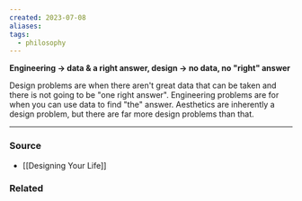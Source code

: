 ```yaml
---
created: 2023-07-08
aliases: 
tags:
  - philosophy
---
```

**Engineering → data & a right answer, design → no data, no "right" answer**

Design problems are when there aren't great data that can be taken and there is not going to be "one right answer". Engineering problems are for when you can use data to find "the" answer. Aesthetics are inherently a design problem, but there are far more design problems than that. 

****
### Source
- [[Designing Your Life]]

### Related